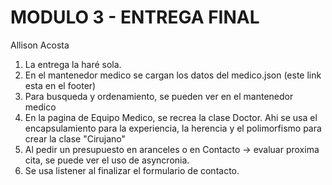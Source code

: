# MODULO 3 - ENTREGA FINAL

Allison Acosta

1. La entrega la haré sola.
2. En el mantenedor medico se cargan los datos del medico.json (este link esta en el footer)
3. Para busqueda y ordenamiento, se pueden ver en el mantenedor medico
4. En la pagina de Equipo Medico, se recrea la clase Doctor. Ahi se usa el encapsulamiento para la experiencia, la herencia y el polimorfismo para crear la clase "Cirujano"
5. Al pedir un presupuesto en aranceles o en Contacto -> evaluar proxima cita, se puede ver el uso de asyncronia.
6. Se usa listener al finalizar el formulario de contacto.
